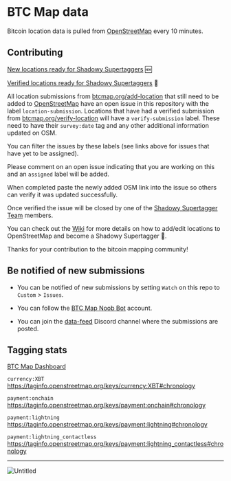 # BTC Map data

Bitcoin location data is pulled from [OpenStreetMap](https://www.openstreetmap.org) every 10 minutes.

## Contributing

[New locations ready for Shadowy Supertaggers](https://github.com/teambtcmap/btcmap-data/issues?q=is%3Aissue+is%3Aopen+sort%3Acreated-asc+label%3Alocation-submission+-label%3Aassigned+no%3Aassignee) 🆕

[Verified locations ready for Shadowy Supertaggers](https://github.com/teambtcmap/btcmap-data/issues?q=is%3Aopen+is%3Aissue+label%3A%22verify-submission%22+-label%3Aassigned+no%3Aassignee) 📍

All location submissions from [btcmap.org/add-location](https://btcmap.org/add-location) that still need to be added to [OpenStreetMap](http://openstreetmap.com) have an open issue in this repository with the label `location-submission`. Locations that have had a verified submission from [btcmap.org/verify-location](https://btcmap.org/verify-location) will have a `verify-submission` label. These need to have their `survey:date` tag and any other additional information updated on OSM.

You can filter the issues by these labels (see links above for issues that have yet to be assigned).

Please comment on an open issue indicating that you are working on this and an `assigned` label will be added.

When completed paste the newly added OSM link into the issue so others can verify it was updated successfully.

Once verified the issue will be closed by one of the [Shadowy Supertagger Team](https://github.com/orgs/teambtcmap/teams/shadowy-supertaggers) members.

You can check out the [Wiki](https://github.com/teambtcmap/btcmap-data/wiki/Tagging-Instructions) for more details on how to add/edit locations to OpenStreetMap and become a Shadowy Supertagger 🥷.

Thanks for your contribution to the bitcoin mapping community!

## Be notified of new submissions

- You can be notified of new submissions by setting `Watch` on this repo to `Custom` > `Issues`.

- You can follow the [BTC Map Noob Bot](https://github.com/BTCMap-NoobBot) account.

- You can join the [data-feed](https://discord.gg/sCBUzb4Qch) Discord channel where the submissions are posted.

## Tagging stats

[BTC Map Dashboard](https://btcmap.org/dashboard)

`currency:XBT` https://taginfo.openstreetmap.org/keys/currency:XBT#chronology

`payment:onchain` https://taginfo.openstreetmap.org/keys/payment:onchain#chronology

`payment:lightning` https://taginfo.openstreetmap.org/keys/payment:lightning#chronology

`payment:lightning_contactless` https://taginfo.openstreetmap.org/keys/payment:lightning_contactless#chronology

---

![Untitled](https://user-images.githubusercontent.com/85003930/194117128-2f96bafd-2379-407a-a584-6c03396a42cc.png)
